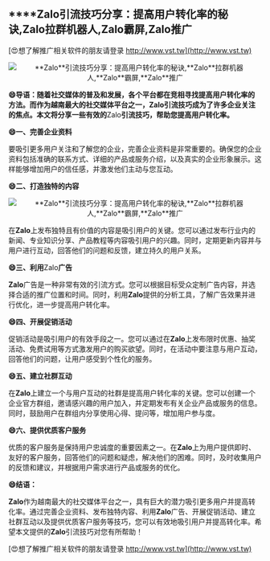 ## ****Zalo**引流技巧分享：提高用户转化率的秘诀,**Zalo**拉群机器人,**Zalo**霸屏,**Zalo**推广**

[😍想了解推广相关软件的朋友请登录 http://www.vst.tw](http://www.vst.tw)

 <center><img src="https://vst.tw/MP4/tuiguang/png/1.png" alt="**Zalo**引流技巧分享：提高用户转化率的秘诀,**Zalo**拉群机器人,**Zalo**霸屏,**Zalo**推广"></center>

**😄导语：随着社交媒体的普及和发展，各个平台都在竞相寻找提高用户转化率的方法。而作为越南最大的社交媒体平台之一，**Zalo**引流技巧成为了许多企业关注的焦点。本文将分享一些有效的**Zalo**引流技巧，帮助您提高用户转化率。**

**😄一、完善企业资料**

要吸引更多用户关注和了解您的企业，完善企业资料是非常重要的。确保您的企业资料包括准确的联系方式、详细的产品或服务介绍，以及真实的企业形象展示。这样能够增加用户的信任感，并激发他们主动与您互动。

**😄二、打造独特的内容**

 <center><img src="https://vst.tw/MP4/tuiguang/png/5.png" alt="**Zalo**引流技巧分享：提高用户转化率的秘诀,**Zalo**拉群机器人,**Zalo**霸屏,**Zalo**推广"></center>

在**Zalo**上发布独特且有价值的内容是吸引用户的关键。您可以通过发布行业内的新闻、专业知识分享、产品教程等内容吸引用户的兴趣。同时，定期更新内容并与用户进行互动，回答他们的问题和反馈，建立持久的用户关系。

**😄三、利用**Zalo**广告**

**Zalo**广告是一种非常有效的引流方式。您可以根据目标受众定制广告内容，并选择合适的推广位置和时间。同时，利用**Zalo**提供的分析工具，了解广告效果并进行优化，进一步提高用户转化率。

**😄四、开展促销活动**

促销活动是吸引用户的有效手段之一。您可以通过在**Zalo**上发布限时优惠、抽奖活动、免费试用等方式激发用户的购买欲望。同时，在活动中要注意与用户互动，回答他们的问题，让用户感受到个性化的服务。

**😄五、建立社群互动**

在**Zalo**上建立一个与用户互动的社群是提高用户转化率的关键。您可以创建一个企业官方群组，邀请感兴趣的用户加入，并定期发布有关企业产品或服务的信息。同时，鼓励用户在群组内分享使用心得、提问等，增加用户参与度。

**😄六、提供优质客户服务**

优质的客户服务是保持用户忠诚度的重要因素之一。在**Zalo**上为用户提供即时、友好的客户服务，回答他们的问题和疑虑，解决他们的困难。同时，及时收集用户的反馈和建议，并根据用户需求进行产品或服务的优化。

**😄结语：**

**Zalo**作为越南最大的社交媒体平台之一，具有巨大的潜力吸引更多用户并提高转化率。通过完善企业资料、发布独特内容、利用**Zalo**广告、开展促销活动、建立社群互动以及提供优质客户服务等技巧，您可以有效地吸引用户并提高转化率。希望本文提供的**Zalo**引流技巧对您有所帮助！

[😍想了解推广相关软件的朋友请登录 http://www.vst.tw](http://www.vst.tw)




